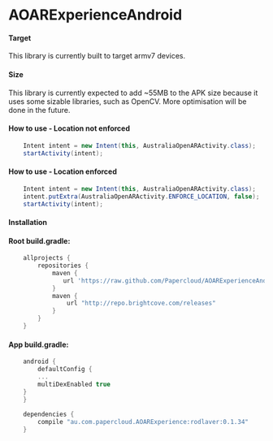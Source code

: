 # AOARExperienceAndroid
#### Target
This library is currently built to target armv7 devices.
#### Size
This library is currently expected to add ~55MB to the APK size because it uses some sizable libraries, such as OpenCV. More optimisation will be done in the future.

#### How to use - Location not enforced
```java
    Intent intent = new Intent(this, AustraliaOpenARActivity.class);
    startActivity(intent);
```
#### How to use - Location enforced
```java
    Intent intent = new Intent(this, AustraliaOpenARActivity.class);
    intent.putExtra(AustraliaOpenARActivity.ENFORCE_LOCATION, false);
    startActivity(intent);
```

#### Installation 
#### Root build.gradle:
```groovy
    allprojects {
        repositories {
            maven {
               url 'https://raw.github.com/Papercloud/AOARExperienceAndroid/master/releases/'
            }
            maven {
                url "http://repo.brightcove.com/releases"
            }
        }
    }
```
#### App build.gradle:
```groovy
    android {
    	defaultConfig {
	    ...
	    multiDexEnabled true
	}
    }
	
    dependencies {
        compile "au.com.papercloud.AOARExperience:rodlaver:0.1.34"
    }
```
